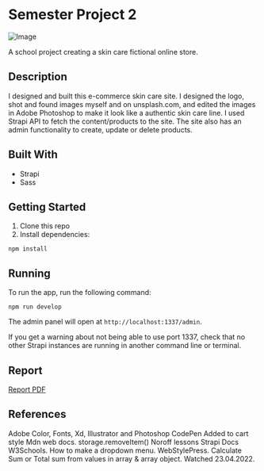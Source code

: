 # Semester Project 2
![Image](https://github.com/kirikvi/sp2-kirikvi/assets/71313020/ae29eb05-b361-4a33-ad3c-3e36331c1964)

A school project creating a skin care fictional online store.

## Description
I designed and built this e-commerce skin care site. I designed the logo, shot and found images myself and on unsplash.com, and edited the images in Adobe Photoshop to make it look like a authentic skin care line. I used Strapi API to fetch the content/products to the site. The site also has an admin functionality to create, update or delete products.

## Built With
- Strapi
- Sass

## Getting Started
1. Clone this repo
2. Install dependencies:
```
npm install
```

## Running
To run the app, run the following command:
```
npm run develop
```
The admin panel will open at `http://localhost:1337/admin`.

If you get a warning about not being able to use port 1337, check that no other Strapi instances are running in another command line or terminal.

## Report 
[Report PDF](https://github.com/kirikvi/sp2-kirikvi/files/11581763/2022-05-08_semester-project-2_kiri-kvistnes_report-DESKTOP-SGUOH60.pdf)

## References 
Adobe Color, Fonts, Xd, Illustrator and Photoshop
CodePen Added to cart style 
Mdn web docs. storage.removeItem()
Noroff lessons
Strapi Docs 
W3Schools. How to make a dropdown menu.
WebStylePress. Calculate Sum or Total sum from values in array & array object. Watched	23.04.2022. 


